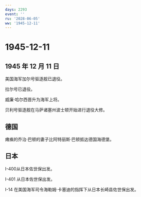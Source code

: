 ```yaml
---
days: 2293
event: ''
ru: '2028-06-05'
ww: '1945-12-11'
---
```


# 1945-12-11

## 1945 年 12 月 11 日

美国海军加尔号驱逐舰已退役。

拉尔号已退役。

威廉·哈尔西晋升为海军上将。

贝利号驱逐舰在马萨诸塞州波士顿开始进行退役大修。

## 德国

瘫痪的乔治·巴顿的妻子比阿特丽斯·巴顿抵达德国海德堡。

## 日本

I-400从日本佐世保出发。

I-401 从日本佐世保出发。

I-14 在美国海军司令海勒姆·卡塞迪的指挥下从日本长崎县佐世保出发。